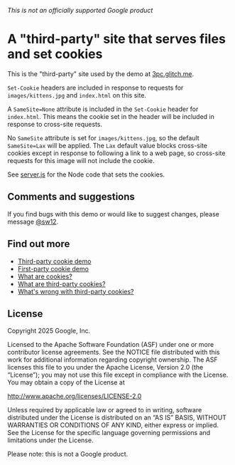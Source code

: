 *This is not an officially supported Google product*

# A "third-party" site that serves files and set cookies 

This is the "third-party" site used by the demo at [3pc.glitch.me](https://3pc.glitch.me). 

`Set-Cookie` headers are included in response to requests for `images/kittens.jpg` and `index.html` on this site. 

A `SameSite=None` attribute is included in the `Set-Cookie` header for `index.html`. This means the cookie set in the header will be included in response to cross-site requests. 

No `SameSite` attribute is set for `images/kittens.jpg`, so the default `SameSite=Lax` will be applied. The `Lax` default value blocks cross-site cookies except in response to following a link to a web page, so cross-site requests for this image will not include the cookie.

See [server.js](https://glitch.com/edit/#!/3p-site?path=server.js%3A9%3A8) for the Node code that sets the cookies.

## Comments and suggestions

If you find bugs with this demo or would like to suggest changes, please message [@sw12](https//twitter.com/sw12).

## Find out more

* [Third-party cookie demo](https://3pc.glitch.me)
* [First-party cookie demo](https://1pc.glitch.me)
* [What are cookies?](https://goo.gle/cookies)
* [What are third-party cookies?](https://goo.gle/3pc)
* [What's wrong with third-party cookies?](https://goo.gle/3pc-what)

## License

Copyright 2025 Google, Inc.

Licensed to the Apache Software Foundation (ASF) under one or more contributor license agreements. See the NOTICE file distributed with this work for additional information regarding copyright ownership. The ASF licenses this file to you under the Apache License, Version 2.0 (the “License”); you may not use this file except in compliance with the License. You may obtain a copy of the License at

http://www.apache.org/licenses/LICENSE-2.0

Unless required by applicable law or agreed to in writing, software distributed under the License is distributed on an “AS IS” BASIS, WITHOUT WARRANTIES OR CONDITIONS OF ANY KIND, either express or implied. See the License for the specific language governing permissions and limitations under the License.

Please note: this is not a Google product.

